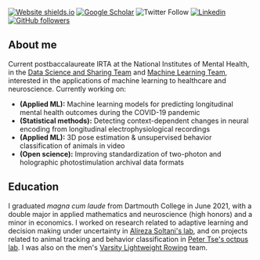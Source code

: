 


[![Website shields.io](https://img.shields.io/badge/Personal%20website%3F-yes-green.svg?style=flat)](https://carlwharris.github.io/)
[![Google Scholar](https://img.shields.io/badge/Google%20Scholar-4285F4.svg?style=flat&logo=Google-Scholar&logoColor=white)](https://scholar.google.com/citations?user=Llwf_dQAAAAJ&hl=en)
![Twitter Follow](https://img.shields.io/twitter/follow/Carl_W_Harris?style=social)
[![Linkedin](https://img.shields.io/badge/LinkedIn-0077B5?style=flat&logo=linkedin&logoColor=white)](https://www.linkedin.com/in/carlwharris/)
[![GitHub followers](https://img.shields.io/github/followers/carlwharris?style=social)](https://github.com/carlwharris?tab=followers)
<!--![](https://komarev.com/ghpvc/?username=carlwharris)-->

## About me


Current postbaccalaureate IRTA at the National Institutes of Mental Health, in the [Data Science and Sharing Team](https://cmn.nimh.nih.gov/dsst) and [Machine Learning Team](https://cmn.nimh.nih.gov/mlt), interested in the applications of machine learning to healthcare and neuroscience. Currently working on:

* **(Applied ML):** Machine learning models for predicting longitudinal mental health outcomes during the COVID-19 pandemic
* **(Statistical methods):** Detecting context-dependent changes in neural encoding from longitudinal electrophysiological recordings
* **(Applied ML):** 3D pose estimation & unsupervised behavior classification of animals in video
* **(Open science):** Improving standardization of two-photon and holographic photostimulation archival data formats


## Education

I graduated *magna cum laude* from Dartmouth College in June 2021, with a double major in applied mathematics and neuroscience (high honors) and a minor in economics. I worked on research related to adaptive learning and decision making under uncertainty in [Alireza Soltani's lab](http://ccnl.dartmouth.edu/), and on projects related to animal tracking and behavior classification in [Peter Tse's octpus lab](https://sites.dartmouth.edu/peter/). I was also on the men's [Varsity Lightweight Rowing](https://dartmouthsports.com/sports/rowing) team.
